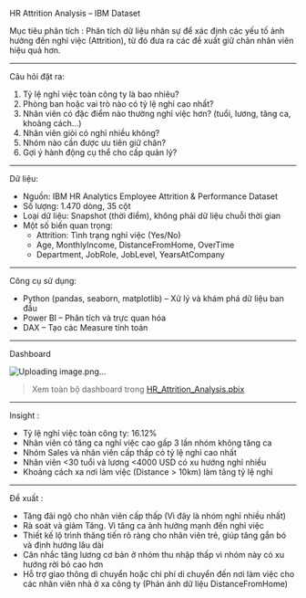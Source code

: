 HR Attrition Analysis – IBM Dataset

Mục tiêu phân tích : Phân tích dữ liệu nhân sự để xác định các yếu tố ảnh hưởng đến nghỉ việc (Attrition), từ đó đưa ra các đề xuất giữ chân nhân viên hiệu quả hơn.

---

Câu hỏi đặt ra:
1. Tỷ lệ nghỉ việc toàn công ty là bao nhiêu?
2. Phòng ban hoặc vai trò nào có tỷ lệ nghỉ cao nhất?
3. Nhân viên có đặc điểm nào thường nghỉ việc hơn? (tuổi, lương, tăng ca, khoảng cách…)
4. Nhân viên giỏi có nghỉ nhiều không?
5. Nhóm nào cần được ưu tiên giữ chân?
6. Gợi ý hành động cụ thể cho cấp quản lý?

---

Dữ liệu:
- Nguồn: IBM HR Analytics Employee Attrition & Performance Dataset
- Số lượng: 1.470 dòng, 35 cột
- Loại dữ liệu: Snapshot (thời điểm), không phải dữ liệu chuỗi thời gian
- Một số biến quan trọng:
  - Attrition: Tình trạng nghỉ việc (Yes/No)
  - Age, MonthlyIncome, DistanceFromHome, OverTime
  - Department, JobRole, JobLevel, YearsAtCompany

---

Công cụ sử dụng:
- Python (pandas, seaborn, matplotlib) – Xử lý và khám phá dữ liệu ban đầu
- Power BI – Phân tích và trực quan hóa
- DAX – Tạo các Measure tính toán

---

Dashboard

![Uploading image.png…]()


> Xem toàn bộ dashboard trong [HR_Attrition_Analysis.pbix](dashboard/HR_Attrition_Analysis.pbix)

---

Insight :
- Tỷ lệ nghỉ việc toàn công ty: 16.12%
- Nhân viên có tăng ca nghỉ việc cao gấp 3 lần nhóm không tăng ca
- Nhóm Sales và nhân viên cấp thấp có tỷ lệ nghỉ cao nhất
- Nhân viên <30 tuổi và lương <4000 USD có xu hướng nghỉ nhiều
- Khoảng cách xa nơi làm việc (Distance > 10km) làm tăng tỷ lệ nghỉ

---

Đề xuất :
- Tăng đãi ngộ cho nhân viên cấp thấp (Vì đây là nhóm nghỉ nhiều nhất)
- Rà soát và giảm Tăng. Vì tăng ca ảnh hưởng mạnh đến nghỉ việc
- Thiết kế lộ trình thăng tiến rõ ràng cho nhân viên trẻ, giúp tăng gắn bó và định hướng lâu dài
- Cân nhắc tăng lương cơ bản ở nhóm thu nhập thấp vì nhóm này có xu hướng rời bỏ cao hơn 
- Hỗ trợ giao thông di chuyển hoặc chi phí di chuyển đến nơi làm việc cho các nhân viên nhà ở xa công ty (Phản ánh dữ liệu DistanceFromHome)


